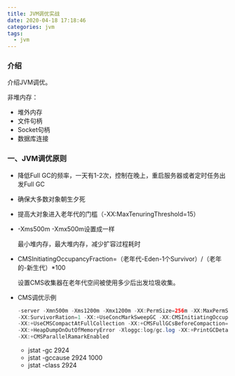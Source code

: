 ```yaml
---
title: JVM调优实战
date: 2020-04-18 17:18:46
categories: jvm
tags:
  - jvm
---
```


### 介绍

介绍JVM调优。

非堆内存：

- 堆外内存
- 文件句柄
- Socket句柄
- 数据库连接

<!-- more -->

### 一、JVM调优原则

- 降低Full GC的频率，一天有1-2次，控制在晚上，重启服务器或者定时任务出发Full GC

- 确保大多数对象朝生夕死

- 提高大对象进入老年代的门槛（-XX:MaxTenuringThreshold=15）

- -Xms500m -Xmx500m设置成一样

  最小堆内存，最大堆内存，减少扩容过程耗时

- CMSInitiatingOccupancyFraction=（老年代-Eden-1个Survivor）/（老年的-新生代）*100

  设置CMS收集器在老年代空间被使用多少后出发垃圾收集。

- CMS调优示例

  ~~~java
  -server -Xmn500m -Xms1200m -Xmx1200m -XX:PermSize=256m -XX:MaxPermSize=256m
  -XX:SurvivorRation=1 -XX:+UseConcMarkSweepGC -XX:CMSInitiatingOccupancyFraction=70 
  -XX:+UseCMSCompactAtFullCollection -XX:+CMSFullGCsBeforeCompaction=5
  -XX:+HeapDumpOnOutOfMemoryError -Xloggc:log/gc.log -XX:+PrintGCDetails
  -XX:+CMSParallelRamarkEnabled
  ~~~

  - jstat -gc 2924
  - jstat -gccause 2924 1000
  - jstat -class 2924